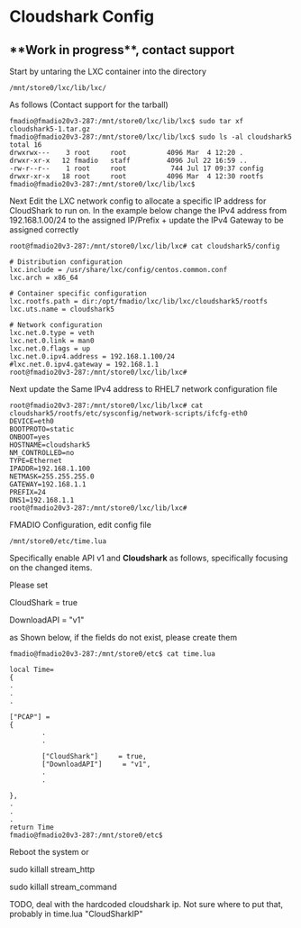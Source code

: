 # Cloudshark Config

## \*\***Work in progress\*\*, contact support**

Start by untaring the LXC container into the directory

```text
/mnt/store0/lxc/lib/lxc/
```

As follows \(Contact support for the tarball\)

```text
fmadio@fmadio20v3-287:/mnt/store0/lxc/lib/lxc$ sudo tar xf cloudshark5-1.tar.gz
fmadio@fmadio20v3-287:/mnt/store0/lxc/lib/lxc$ sudo ls -al cloudshark5
total 16
drwxrwx---    3 root     root          4096 Mar  4 12:20 .
drwxr-xr-x   12 fmadio   staff         4096 Jul 22 16:59 ..
-rw-r--r--    1 root     root           744 Jul 17 09:37 config
drwxr-xr-x   18 root     root          4096 Mar  4 12:30 rootfs
fmadio@fmadio20v3-287:/mnt/store0/lxc/lib/lxc$

```

Next Edit the LXC network config to allocate a specific IP address for CloudShark to run on. In the example below change the IPv4 address from 192.168.1.00/24 to the assigned IP/Prefix + update the IPv4 Gateway to be assigned correctly

```text
root@fmadio20v3-287:/mnt/store0/lxc/lib/lxc# cat cloudshark5/config

# Distribution configuration
lxc.include = /usr/share/lxc/config/centos.common.conf
lxc.arch = x86_64

# Container specific configuration
lxc.rootfs.path = dir:/opt/fmadio/lxc/lib/lxc/cloudshark5/rootfs
lxc.uts.name = cloudshark5

# Network configuration
lxc.net.0.type = veth
lxc.net.0.link = man0
lxc.net.0.flags = up
lxc.net.0.ipv4.address = 192.168.1.100/24
#lxc.net.0.ipv4.gateway = 192.168.1.1
root@fmadio20v3-287:/mnt/store0/lxc/lib/lxc#

```

Next update the Same IPv4 address to RHEL7 network configuration file

```text
root@fmadio20v3-287:/mnt/store0/lxc/lib/lxc# cat cloudshark5/rootfs/etc/sysconfig/network-scripts/ifcfg-eth0
DEVICE=eth0
BOOTPROTO=static
ONBOOT=yes
HOSTNAME=cloudshark5
NM_CONTROLLED=no
TYPE=Ethernet
IPADDR=192.168.1.100
NETMASK=255.255.255.0
GATEWAY=192.168.1.1
PREFIX=24
DNS1=192.168.1.1
root@fmadio20v3-287:/mnt/store0/lxc/lib/lxc#

```

FMADIO Configuration, edit config file

```text
/mnt/store0/etc/time.lua
```

Specifically enable API v1 and **Cloudshark** as follows, specifically focusing on the changed items.

Please set

CloudShark = true

DownloadAPI = "v1"

as Shown below, if the fields do not exist, please create them

```text
fmadio@fmadio20v3-287:/mnt/store0/etc$ cat time.lua

local Time=
{
.
.
.

["PCAP"] =
{
        .
        .
        
        ["CloudShark"]     = true,
        ["DownloadAPI"]     = "v1",
        .
        .
        
},
.
.
.
return Time
fmadio@fmadio20v3-287:/mnt/store0/etc$

```

Reboot the system or 

sudo killall stream\_http 

sudo killall stream\_command



TODO, deal with the hardcoded cloudshark ip. Not sure where to put that, probably in time.lua "CloudSharkIP"


